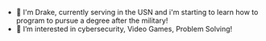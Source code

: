 - 👋 I'm Drake, currently serving in the USN and i'm starting to learn how to program to pursue a degree after the military!
- 👀 I’m interested in cybersecurity, Video Games, Problem Solving!

